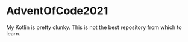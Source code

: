# AdventOfCode2021
<p> My Kotlin is pretty clunky. This is not the best repository from which to learn.
